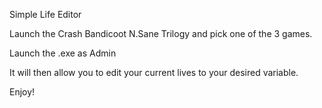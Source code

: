 Simple Life Editor 

Launch the Crash Bandicoot N.Sane Trilogy and pick one of the 3 games.

Launch the .exe as Admin

It will then allow you to edit your current lives to your desired variable.

Enjoy!
